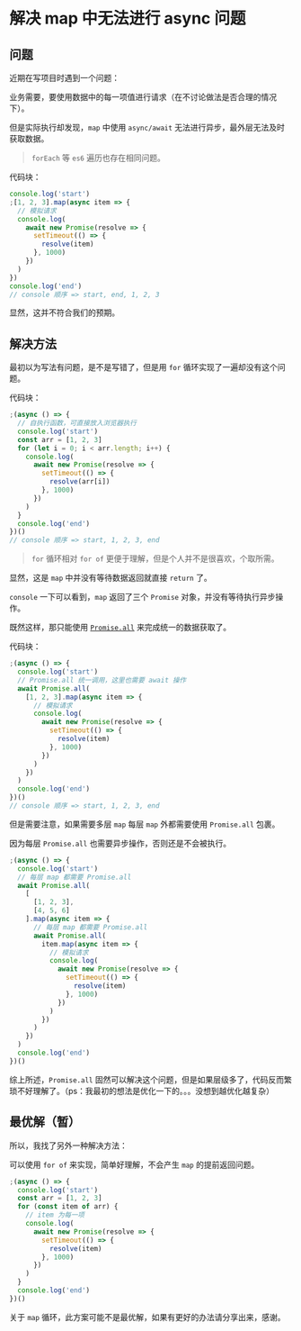 # 解决 map 中无法进行 async 问题

## 问题

近期在写项目时遇到一个问题：

业务需要，要使用数据中的每一项值进行请求（在不讨论做法是否合理的情况下）。

但是实际执行却发现，`map` 中使用 `async/await` 无法进行异步，最外层无法及时获取数据。

> `forEach` 等 `es6` 遍历也存在相同问题。

代码块：

```js
console.log('start')
;[1, 2, 3].map(async item => {
  // 模拟请求
  console.log(
    await new Promise(resolve => {
      setTimeout(() => {
        resolve(item)
      }, 1000)
    })
  )
})
console.log('end')
// console 顺序 => start, end, 1, 2, 3
```

显然，这并不符合我们的预期。

## 解决方法

最初以为写法有问题，是不是写错了，但是用 `for` 循环实现了一遍却没有这个问题。

代码块：

```js
;(async () => {
  // 自执行函数，可直接放入浏览器执行
  console.log('start')
  const arr = [1, 2, 3]
  for (let i = 0; i < arr.length; i++) {
    console.log(
      await new Promise(resolve => {
        setTimeout(() => {
          resolve(arr[i])
        }, 1000)
      })
    )
  }
  console.log('end')
})()
// console 顺序 => start, 1, 2, 3, end
```

> `for` 循环相对 `for of` 更便于理解，但是个人并不是很喜欢，个取所需。

显然，这是 `map` 中并没有等待数据返回就直接 `return` 了。

`console` 一下可以看到，`map` 返回了三个 `Promise` 对象，并没有等待执行异步操作。

既然这样，那只能使用 [`Promise.all`](https://developer.mozilla.org/zh-CN/docs/Web/JavaScript/Reference/Global_Objects/Promise/all) 来完成统一的数据获取了。

代码块：

```js
;(async () => {
  console.log('start')
  // Promise.all 统一调用，这里也需要 await 操作
  await Promise.all(
    [1, 2, 3].map(async item => {
      // 模拟请求
      console.log(
        await new Promise(resolve => {
          setTimeout(() => {
            resolve(item)
          }, 1000)
        })
      )
    })
  )
  console.log('end')
})()
// console 顺序 => start, 1, 2, 3, end
```

但是需要注意，如果需要多层 `map` 每层 `map` 外都需要使用 `Promise.all` 包裹。

因为每层 `Promise.all` 也需要异步操作，否则还是不会被执行。

```js
;(async () => {
  console.log('start')
  // 每层 map 都需要 Promise.all
  await Promise.all(
    [
      [1, 2, 3],
      [4, 5, 6]
    ].map(async item => {
      // 每层 map 都需要 Promise.all
      await Promise.all(
        item.map(async item => {
          // 模拟请求
          console.log(
            await new Promise(resolve => {
              setTimeout(() => {
                resolve(item)
              }, 1000)
            })
          )
        })
      )
    })
  )
  console.log('end')
})()
```

综上所述，`Promise.all` 固然可以解决这个问题，但是如果层级多了，代码反而繁琐不好理解了。（ps：我最初的想法是优化一下的。。。没想到越优化越复杂）

## 最优解（暂）

所以，我找了另外一种解决方法：

可以使用 `for of` 来实现，简单好理解，不会产生 `map` 的提前返回问题。

```js
;(async () => {
  console.log('start')
  const arr = [1, 2, 3]
  for (const item of arr) {
    // item 为每一项
    console.log(
      await new Promise(resolve => {
        setTimeout(() => {
          resolve(item)
        }, 1000)
      })
    )
  }
  console.log('end')
})()
```

关于 `map` 循环，此方案可能不是最优解，如果有更好的办法请分享出来，感谢。
